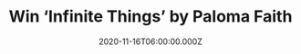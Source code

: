 ---
campaign-uuid: "c-ecfc08bc-5e1f-494f-861a-291037104ab1"
type: "Competition"
category: "Music"
date: "2020-11-16T06:00:00.000Z"
end-date: "2020-12-10T23:59:00.000Z"
disable-form: false
is_promoted: false
has_entry_page: true
title: "Win ‘Infinite Things’ by Paloma Faith"
competition-description: "<p>‘Infinite Things’ is the fifth studio album by the British\
  \ singer and songwriter Paloma Faith. An album that feels as through it comes directly\
  \ from her soul & a joy to listen to.</p>\n<p>Are you her biggest fan? Click below\
  \ for a chance to win.</p>\n"
hero-header: "Win ‘Infinite Things’ by Paloma Faith"
terms-confirmation: "N/A"
banner-img: "https://assets.expresslyapp.com/asset-512e8181-3c71-4bb4-ab1c-ef437cf1c3f8.jpg"
logo-left-href: "aaa.nme.com"
logo-left-image: "https://assets.expresslyapp.com/asset-9df6e1b7-161b-4c51-a0aa-283d976e643f.jpg"
logo-left-title: "NME AAA"
bg-image-hero: "https://assets.expresslyapp.com/asset-76ee5992-2246-4f07-8a96-ca73f0b34136.jpg"
bg-image-first: "https://assets.expresslyapp.com/asset-516c9a47-440e-4259-9a91-c716fae30117.jpg"
section1-content: "<p>The fifth studio album by the British singer and songwriter\
  \ Paloma Faith is finally here ‘Infinite Things’ and we have a copy to give away\
  \ to one lucky member. The album features the singles 'Better Than This’, 'Falling\
  \ Down', 'Last Night On Earth' and 'Gold'.</p>\n<p> An album that feels as through\
  \ it comes directly from her soul. Want it? Click below for a chance to win.</p>\n"
entry-title: "Win ‘Infinite Things’ by Paloma Faith"
entry-content: "<p>Enter the draw to win ‘Infinite Things’ by Paloma Faith by completing\
  \ the form below before 23:59 on the 10th of December 2020.</p>\n"
has-winner: false
prize-description: "‘Infinite Things’ by Paloma Faith"
special-conditions: "Multiple entries are allowed up to one every day.\r\n\r\nThis\
  \ competition is also available on: https://club.expressly.io/competitions/\r\n\
  infinite-things-paloma-faith-album"
country-restrictions:
- "GB"
---